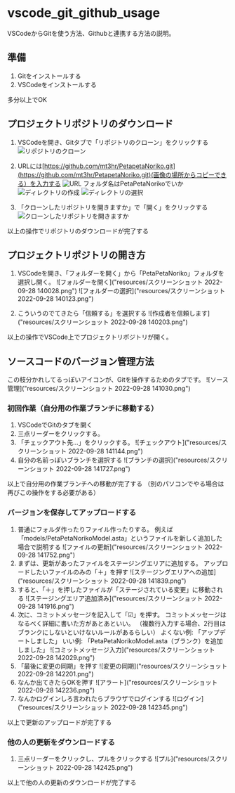# vscode_git_github_usage

VSCodeからGitを使う方法、Githubと連携する方法の説明。

## 準備

1. Gitをインストールする
2. VSCodeをインストールする

多分以上でOK

## プロジェクトリポジトリのダウンロード

1. VSCodeを開き、Gitタブで「リポジトリのクローン」をクリックする
   ![リポジトリのクローン]("resources/screenshot.1664349341.png")
   
2. URLには[https://github.com/mt3hr/PetapetaNoriko.git](https://github.com/mt3hr/PetapetaNoriko.git)(画像の場所からコピーできる）を入力する
   ![URL]("resources/screenshot.1664348953.png")
   フォルダ名はPetaPetaNorikoでいか
   ![ディレクトリの作成]("resources/screenshot.1664348995.png")
   ![ディレクトリの選択]("resources/screenshot.1664349013.png")

3. 「クローンしたリポジトリを開きますか」で「開く」をクリックする
   ![クローンしたリポジトリを開きますか]("resources\screenshot.1664349023.png")

以上の操作でリポジトリのダウンロードが完了する

## プロジェクトリポジトリの開き方

1. VSCodeを開き、「フォルダーを開く」から「PetaPetaNoriko」フォルダを選択し開く。
![フォルダーを開く]("resources/スクリーンショット 2022-09-28 140028.png")
![フォルダーの選択]("resources/スクリーンショット 2022-09-28 140123.png")

2. こういうのでてきたら「信頼する」を選択する
![作成者を信頼します]("resources/スクリーンショット 2022-09-28 140203.png")

以上の操作でVSCode上でプロジェクトリポジトリが開く。

## ソースコードのバージョン管理方法

この枝分かれしてるっぽいアイコンが、Gitを操作するためのタブです。
![ソース管理]("resources/スクリーンショット 2022-09-28 141030.png")

### 初回作業（自分用の作業ブランチに移動する）

1. VSCodeでGitのタブを開く
2. 三点リーダーをクリックする。
3. 「チェックアウト先...」をクリックする。
![チェックアウト]("resources/スクリーンショット 2022-09-28 141144.png")
4. 自分の名前っぽいブランチを選択する
![ブランチの選択]("resources/スクリーンショット 2022-09-28 141727.png")

以上で自分用の作業ブランチへの移動が完了する
（別のパソコンでやる場合は再びこの操作をする必要がある）

### バージョンを保存してアップロードする

1. 普通にフォルダ作ったりファイル作ったりする。
   例えば「models/PetaPetaNorikoModel.asta」というファイルを新しく追加した場合で説明する
   ![ファイルの更新]("resources/スクリーンショット 2022-09-28 141752.png")
2. まずは、更新があったファイルをステージングエリアに追加する。
   アップロードしたいファイルのみの「＋」を押す
   ![ステージングエリアへの追加]("resources/スクリーンショット 2022-09-28 141839.png")
3. すると、「＋」を押したファイルが「ステージされている変更」に移動される
   ![ステージングエリア追加済み]("resources/スクリーンショット 2022-09-28 141916.png")
4. 次に、コミットメッセージを記入して「☑」を押す。
   コミットメッセージはなるべく詳細に書いた方があとあといい。
   （複数行入力する場合、2行目はブランクにしないといけないルールがあるらしい）
   よくない例: 「アップデートしました」
   いい例: 「PetaPetaNorikoModel.asta（ブランク）を追加しました」
   ![コミットメッセージ入力]("resources/スクリーンショット 2022-09-28 142029.png")
5. 「最後に変更の同期」を押す
   ![変更の同期]("resources/スクリーンショット 2022-09-28 142201.png")
6. なんか出てきたらOKを押す
   ![アラート]("resources/スクリーンショット 2022-09-28 142236.png")
7. なんかログインしろ言われたらブラウザでログインする
   ![ログイン]("resources/スクリーンショット 2022-09-28 142345.png")

以上で更新のアップロードが完了する

### 他の人の更新をダウンロードする

1. 三点リーダーをクリックし、プルをクリックする
   ![プル]("resources/スクリーンショット 2022-09-28 142425.png")

以上で他の人の更新のダウンロードが完了する
